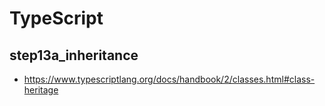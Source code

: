 # TypeScript

## step13a_inheritance

- https://www.typescriptlang.org/docs/handbook/2/classes.html#class-heritage
